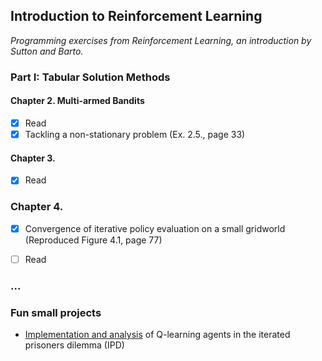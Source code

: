 ## Introduction to Reinforcement Learning 

_Programming exercises from Reinforcement Learning, an introduction by Sutton and Barto._

### Part I: Tabular Solution Methods

#### Chapter 2. Multi-armed Bandits

- [x] Read
- [x] Tackling a non-stationary problem (Ex. 2.5., page 33)

#### Chapter 3.

- [x] Read

### Chapter 4. 

- [x] Convergence of iterative policy evaluation on a small gridworld (Reproduced Figure 4.1, page 77)
- [ ] Read


### ...

### Fun small projects

- [Implementation and analysis](https://github.com/daphnecor/prisoners-dilemma) of Q-learning agents in the iterated prisoners dilemma (IPD)
